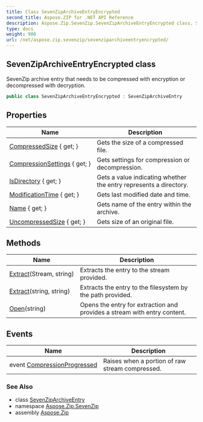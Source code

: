 ```yaml
---
title: Class SevenZipArchiveEntryEncrypted
second_title: Aspose.ZIP for .NET API Reference
description: Aspose.Zip.SevenZip.SevenZipArchiveEntryEncrypted class. SevenZip archive entry that needs to be compressed with encryption or decompressed with decryption
type: docs
weight: 900
url: /net/aspose.zip.sevenzip/sevenziparchiveentryencrypted/
---
```

## SevenZipArchiveEntryEncrypted class

SevenZip archive entry that needs to be compressed with encryption or decompressed with decryption.

```csharp
public class SevenZipArchiveEntryEncrypted : SevenZipArchiveEntry
```

## Properties

| Name | Description |
| --- | --- |
| [CompressedSize](../../aspose.zip.sevenzip/sevenziparchiveentry/compressedsize/) { get; } | Gets the size of a compressed file. |
| [CompressionSettings](../../aspose.zip.sevenzip/sevenziparchiveentry/compressionsettings/) { get; } | Gets settings for compression or decompression. |
| [IsDirectory](../../aspose.zip.sevenzip/sevenziparchiveentry/isdirectory/) { get; } | Gets a value indicating whether the entry represents a directory. |
| [ModificationTime](../../aspose.zip.sevenzip/sevenziparchiveentry/modificationtime/) { get; } | Gets last modified date and time. |
| [Name](../../aspose.zip.sevenzip/sevenziparchiveentry/name/) { get; } | Gets name of the entry within the archive. |
| [UncompressedSize](../../aspose.zip.sevenzip/sevenziparchiveentry/uncompressedsize/) { get; } | Gets size of an original file. |

## Methods

| Name | Description |
| --- | --- |
| [Extract](../../aspose.zip.sevenzip/sevenziparchiveentry/extract/)(Stream, string) | Extracts the entry to the stream provided. |
| [Extract](../../aspose.zip.sevenzip/sevenziparchiveentry/extract/)(string, string) | Extracts the entry to the filesystem by the path provided. |
| [Open](../../aspose.zip.sevenzip/sevenziparchiveentry/open/)(string) | Opens the entry for extraction and provides a stream with entry content. |

## Events

| Name | Description |
| --- | --- |
| event [CompressionProgressed](../../aspose.zip.sevenzip/sevenziparchiveentry/compressionprogressed/) | Raises when a portion of raw stream compressed. |

### See Also

* class [SevenZipArchiveEntry](../sevenziparchiveentry/)
* namespace [Aspose.Zip.SevenZip](../../aspose.zip.sevenzip/)
* assembly [Aspose.Zip](../../)


